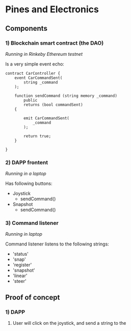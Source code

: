 # Pines and Electronics

## Components

### 1) Blockchain smart contract (the **DAO**)

*Running in Rinkeby Ethereum testnet* 

Is a very simple event echo: 

```solidity
contract CarController {
    event CarCommandSent(
        string _command
    );

    function sendCommand (string memory _command)
        public
        returns (bool commandSent)
    {

        emit CarCommandSent(
            _command
        );

        return true;
    }

}
```

### 2) DAPP frontent

*Running in a laptop*

Has following buttons:
* Joystick
  * sendCommand()
* Snapshot
  * sendCommand()



### 3) Command listener

*Running in laptop*

Command listener listens to the following strings:
* 'status'
* 'snap'
* 'register'
* 'snapshot'
* 'linear'
* 'steer'



## Proof of concept

### 1) DAPP

1. User will click on the joystick, and send a string to the 
